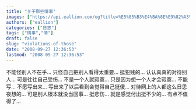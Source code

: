 ```yaml
---
title: "关于那些情事"
images: ["https://api.eallion.com/og?title=%E5%85%B3%E4%BA%8E%E9%82%A3%E4%BA%9B%E6%83%85%E4%BA%8B"]
authors: ["eallion"]
categories: ["日志"]
tags: ["情事","情"]
draft: false
slug: "violations-of-those"
date: "2008-09-27 12:36:53"
lastmod: "2008-09-27 12:36:53"
---
```


不能怪别人不在乎... 只怪自己把别人看得太重要... 挺犯贱的...
认认真真的对待别人... 可是往往自己受伤...
不是一个人就寂寞... 只是因为想一个人才会寂寞...
不能写... 不愿写出来... 写出来了以后看到会觉得自己挺傻...
对待网上的人都这么日思夜想的... 可是别人根本就没当回事... 挺悲伤...
就是感觉付出挺不少的... 有点不值得了...
